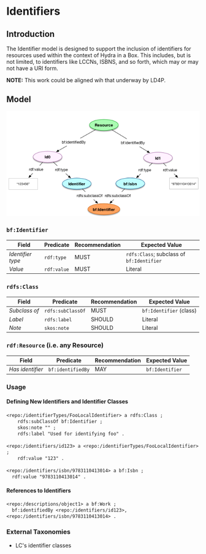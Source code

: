 # Identifiers

## Introduction

The Identifier model is designed to support the inclusion of identifiers for resources used within the context of Hydra in a Box. This includes, but is not limited, to identifiers like LCCNs, ISBNS, and so forth, which may or may not have a URI form.

**NOTE:** This work could be aligned wih that underway by LD4P. 

## Model

![Drawing of identifier model](images/identifiers.png)

### `bf:Identifier`

| Field             | Predicate    | Recommendation | Expected Value                            |
| ----------------- | ------------ | -------------- | ----------------------------------------- |
| *Identifier type* | `rdf:type`   | MUST           | `rdfs:Class`; subclass of `bf:Identifier` |
| *Value*           | `rdf:value`  | MUST           | Literal                                   |


### `rdfs:Class`

| Field             | Predicate                | Recommendation | Expected Value          |
| ----------------- | ------------------------ | -------------- | ----------------------- |
| *Subclass of*     | `rdfs:subClassOf`        | MUST           | `bf:Identifier` (class) |
| *Label*           | `rdfs:label`             | SHOULD         | Literal                 |
| *Note*            | `skos:note`              | SHOULD         | Literal                 |


### `rdf:Resource` (i.e. any Resource)

| Field             | Predicate         | Recommendation | Expected Value  |
| ----------------- | ----------------- | -------------- | --------------- |
| *Has identifier*  | `bf:identifiedBy` | MAY            | `bf:Identifier` |


### Usage

#### Defining New Identifiers and Identifier Classes

```turtle
<repo:/identifierTypes/FooLocalIdentifier> a rdfs:Class ;
    rdfs:subClassOf bf:Identifier ;
    skos:note "" ;
    rdfs:label "Used for identifying foo" .

<repo:/identifiers/id123> a <repo:/identifierTypes/FooLocalIdentifier> ;
    rdf:value "123" .

<repo:/identifiers/isbn/9783110413014> a bf:Isbn ;
  rdf:value "9783110413014" .
```

#### References to Identifiers

```turtle
<repo:/descriptions/object1> a bf:Work ;
  bf:identifiedBy <repo:/identifiers/id123>, <repo:/identifiers/isbn/9783110413014> .
```

### External Taxonomies

* LC's identifier classes

